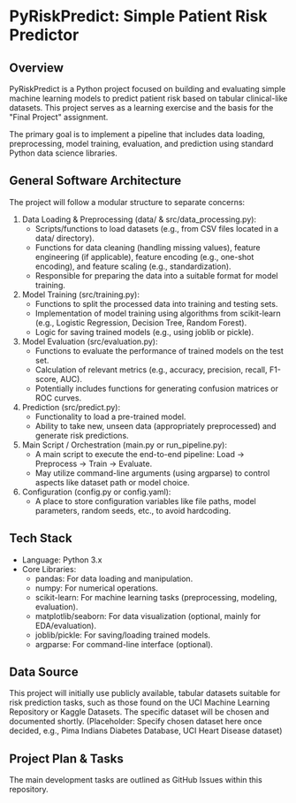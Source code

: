 # PyRiskPredict: Simple Patient Risk Predictor
## Overview
PyRiskPredict is a Python project focused on building and evaluating simple machine learning models to predict patient risk based on tabular clinical-like datasets. This project serves as a learning exercise and the basis for the "Final Project" assignment.

The primary goal is to implement a pipeline that includes data loading, preprocessing, model training, evaluation, and prediction using standard Python data science libraries.

## General Software Architecture
The project will follow a modular structure to separate concerns:

<ol>
<li> Data Loading & Preprocessing (data/ & src/data_processing.py):

  * Scripts/functions to load datasets (e.g., from CSV files located in a data/ directory).
  * Functions for data cleaning (handling missing values), feature engineering (if applicable), feature encoding (e.g., one-shot encoding), and feature scaling (e.g., standardization).
  * Responsible for preparing the data into a suitable format for model training.
<li> Model Training (src/training.py):

* Functions to split the processed data into training and testing sets.
* Implementation of model training using algorithms from scikit-learn (e.g., Logistic Regression, Decision Tree, Random Forest).
* Logic for saving trained models (e.g., using joblib or pickle).
<li> Model Evaluation (src/evaluation.py):

* Functions to evaluate the performance of trained models on the test set.
* Calculation of relevant metrics (e.g., accuracy, precision, recall, F1-score, AUC).
* Potentially includes functions for generating confusion matrices or ROC curves.
<li> Prediction (src/predict.py):

* Functionality to load a pre-trained model.
* Ability to take new, unseen data (appropriately preprocessed) and generate risk predictions.
<li> Main Script / Orchestration (main.py or run_pipeline.py):

* A main script to execute the end-to-end pipeline: Load -> Preprocess -> Train -> Evaluate.
* May utilize command-line arguments (using argparse) to control aspects like dataset path or model choice.
<li> Configuration (config.py or config.yaml):

* A place to store configuration variables like file paths, model parameters, random seeds, etc., to avoid hardcoding.
</ol>

## Tech Stack
* Language: Python 3.x
* Core Libraries:
  * pandas: For data loading and manipulation.
  * numpy: For numerical operations.
  * scikit-learn: For machine learning tasks (preprocessing, modeling, evaluation).
  * matplotlib/seaborn: For data visualization (optional, mainly for EDA/evaluation).
  * joblib/pickle: For saving/loading trained models.
  * argparse: For command-line interface (optional).
## Data Source
This project will initially use publicly available, tabular datasets suitable for risk prediction tasks, such as those found on the UCI Machine Learning Repository or Kaggle Datasets. The specific dataset will be chosen and documented shortly. (Placeholder: Specify chosen dataset here once decided, e.g., Pima Indians Diabetes Database, UCI Heart Disease dataset)

## Project Plan & Tasks
The main development tasks are outlined as GitHub Issues within this repository.
